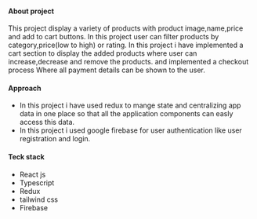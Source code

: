#### About project
This project display a variety of products with product image,name,price and add to cart buttons. In this project user can filter products by category,price(low to high) or rating.
In this project i have implemented a cart section to display the added products where user can increase,decrease and remove the products. and implemented a checkout process Where all payment details can be shown to the user.

#### Approach
- In this project i have used redux to mange state and centralizing app data in one place so that all the application components can easly access this data. 
- In this project i used google firebase for user authentication like user registration and login.

#### Teck stack
* React js
* Typescript
* Redux
* tailwind css
* Firebase